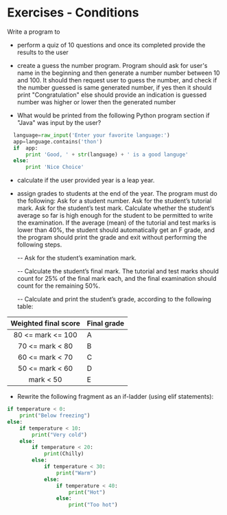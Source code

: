 
# Exercises - Conditions

Write a program to 
- perform a quiz of 10 questions and once its completed provide the results to the user

- create a guess the number program. Program should ask for user's name in the beginning and then generate a number number between 10 and 100. It should then request user to guess the number, and check if the number guessed is same generated number, if yes then it should print "Congratulation" else should provide an indication is guessed number was higher or lower then the generated number 

- What would be printed from the following Python program section if "Java" was input by the user?
```python
  language=raw_input('Enter your favorite language:')
  app=language.contains('thon')
  if  app:
      print 'Good, ' + str(language) + ' is a good languge'
  else:
      print 'Nice Choice'
```

- calculate if the user provided year is a leap year. 

- assign grades to students at the end of the year. The program must do the following:
        Ask for a student number.
        Ask for the student’s tutorial mark.
        Ask for the student’s test mark.
Calculate whether the student’s average so far is high enough for the student to be permitted to write the examination. If the average (mean) of the tutorial and test marks is lower than 40%, the student should automatically get an F grade, and the program should print the grade and exit without performing the following steps.

    -- Ask for the student’s examination mark.
    
    -- Calculate the student’s final mark. The tutorial and test marks should count for 25% of the final mark each, and the final examination should count for the remaining 50%.
    
    -- Calculate and print the student’s grade, according to the following table:

Weighted final score|Final grade 
:-------------------:|-----
80 <= mark <= 100|A 
70 <= mark < 80|B
60 <= mark < 70 | C
50 <= mark < 60 | D
mark < 50 | E
        
        
- Rewrite the following fragment as an if-ladder (using elif statements):
```python
if temperature < 0:
    print("Below freezing")
else:
    if temperature < 10:
        print("Very cold")
    else:
        if temperature < 20:
            print(Chilly)
        else:
            if temperature < 30:
                print("Warm")
            else:
                if temperature < 40:
                    print("Hot")
                else:
                    print("Too hot")
```
